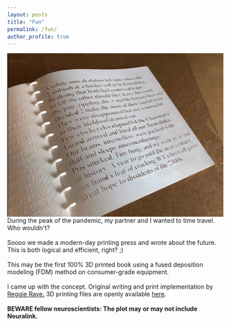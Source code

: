 ```yaml
---
layout: posts
title: "Fun"
permalink: /fun/
author_profile: true
---
```


<img align="left" src="/images/first_3D_consumer_FDM_buch.png" width="500" style="margin-right:10px"/> During the peak of the pandemic, my partner and I wanted to time travel. Who wouldn't?
<br>
<br>
Soooo we made a modern-day printing press and wrote about the future. This is both logical and efficient, right? ;) 
<br>
<br>
This may be the first 100% 3D printed book using a fused deposition modeling (FDM) method on consumer-grade equipment.
<br><br>
I came up with the concept. Original writing and print implementation by [Reggie Raye.](https://www.tomo.love/book) 3D printing files are openly available [here](https://www.thingiverse.com/thing:4910827).</b> <br>
<br>
 **BEWARE fellow neuroscientists: The plot may or may not include Neuralink.** 
<br style="clear:both" />
<br>
